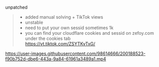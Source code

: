unpatched
> - added manual solving + TikTok views   
> - unstable    
> - need to put your own sessid sometimes   1k
> - you can find your cloudflare cookies and sessid on zefoy.com under the cookies tab   
https://vt.tiktok.com/ZSYTKvTxG/

https://user-images.githubusercontent.com/98614666/200188523-f90b752d-dbe6-443a-9a84-61961a3489a1.mp4
